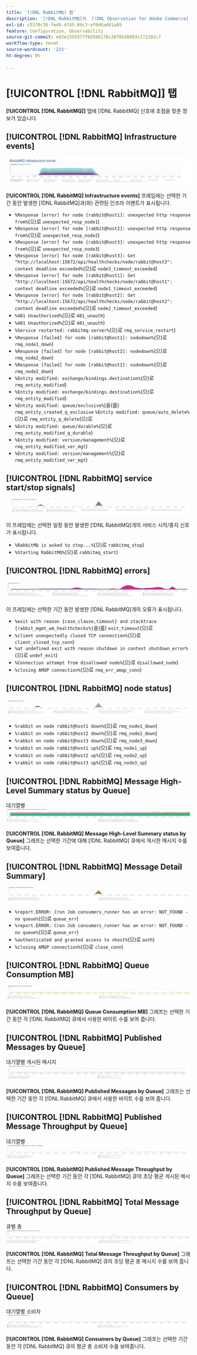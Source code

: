 ```yaml
---
title: '[!DNL RabbitMQ] 탭'
description: '[!DNL RabbitMQ]의  [!DNL Observation for Adobe Commerce] 탭에 대해 알아봅니다.'
exl-id: c5370c30-fed8-4f45-89c3-ef0d6ad41a89
feature: Configuration, Observability
source-git-commit: e83e2359377f03506178c28f8b30993c172282c7
workflow-type: tm+mt
source-wordcount: '225'
ht-degree: 0%

---
```


# [!UICONTROL [!DNL RabbitMQ]] 탭

**[!UICONTROL [!DNL RabbitMQ]]** 탭에 [!DNL RabbitMQ] 신호에 초점을 맞춘 정보가 있습니다.

## [!UICONTROL [!DNL RabbitMQ] Infrastructure events]

![[!DNL RabbitMQ] 인프라 이벤트](../../assets/tools/observation-for-adobe-commerce/rabbitmq-tab-1.jpeg)

**[!UICONTROL [!DNL RabbitMQ] Infrastructure events]** 프레임에는 선택한 기간 동안 발생한 [!DNL RabbitMQ]과(와) 관련된 인프라 이벤트가 표시됩니다.

* `%Response [error] for node [rabbit@host1]: unexpected http response from%`(으)로 `unexpected_resp_node1`)
* `%Response [error] for node [rabbit@host2]: unexpected http response from%`(으)로 `unexpected_resp_node2`)
* `%Response [error] for node [rabbit@host3]: unexpected http response from%`(으)로 `unexpected_resp_node3`)
* `%Response [error] for node [rabbit@host3]: Get "http://localhost:15672/api/healthchecks/node/rabbit@host3": context deadline exceeded%`(으)로 `node3_timeout_exceeded`)
* `%Response [error] for node [rabbit@host1]: Get "http://localhost:15672/api/healthchecks/node/rabbit@host1": context deadline exceeded%`(으)로 `node1_timeout_exceeded`)
* `%Response [error] for node [rabbit@host2]: Get "http://localhost:15672/api/healthchecks/node/rabbit@host2": context deadline exceeded%`(으)로 `node2_timeout_exceeded`)
* `%401 Unauthorized%`(으)로 `401_unauth`)
* `%401 Unauthorized%`(으)로 `401_unauth`)
* `%Service restarted: rabbitmq-server%`(으)로 `rmq_service_restart`)
* `%Response [failed] for node [rabbit@host1]: nodedown%`(으)로 `rmq_node1_down`)
* `%Response [failed] for node [rabbit@host2]: nodedown%`(으)로 `rmq_node2_down`)
* `%Response [failed] for node [rabbit@host2]: nodedown%`(으)로 `rmq_node2_down`)
* `%Entity modified: exchange/bindings.destination%`(으)로 `rmq_entity_modified`)
* `%Entity modified: exchange/bindings.destination%`(으)로 `rmq_entity_modified`)
* `%Entity modified: queue/exclusive%`)을(를) `rmq_entity_created_q_exclusive` `%Entity modified: queue/auto_delete%`(으)로 `rmq_entity_q_delete`(으)로
* `%Entity modified: queue/durable%`(으)로 `rmq_entity_modified_q_durable`)
* `%Entity modified: version/management%`(으)로 `rmq_entity_modified_ver_mgt`)
* `%Entity modified: version/management%`(으)로 `rmq_entity_modified_ver_mgt`)

## [!UICONTROL [!DNL RabbitMQ] service start/stop signals]

![[!DNL RabbitMQ] 서비스 시작/중지 신호](../../assets/tools/observation-for-adobe-commerce/rabbitmq-tab-2.jpeg)

이 프레임에는 선택한 일정 동안 발생한 [!DNL RabbitMQ]개의 서비스 시작/중지 신호가 표시됩니다.

* `%RabbitMQ is asked to stop...%`(으)로 `rabbitmq_stop`)
* `%Starting RabbitMQ%`(으)로 `rabbitmq_start`)

## [!UICONTROL [!DNL RabbitMQ] errors]

![[!DNL RabbitMQ]개 오류](../../assets/tools/observation-for-adobe-commerce/rabbitmq-tab-3.jpeg)

이 프레임에는 선택한 기간 동안 발생한 [!DNL RabbitMQ]개의 오류가 표시됩니다.

* `%exit with reason {case_clause,timeout} and stacktrace {rabbit_mgmt_wm_healthchecks%}`을(를) `exit_timeout`(으)로
* `%client unexpectedly closed TCP connection%`(으)로 `client_closed_tcp_conn`)
* `%at undefined exit with reason shutdown in context shutdown_error%`(으)로 `undef_exit`)
* `%Connection attempt from disallowed node%`(으)로 `disallowed_node`)
* `%closing AMQP connection%`(으)로 `rmq_err_amqp_conn`)

## [!UICONTROL [!DNL RabbitMQ] node status]

![[!DNL RabbitMQ] 노드 상태](../../assets/tools/observation-for-adobe-commerce/rabbitmq-tab-4.jpeg)

* `%rabbit on node rabbit@host1 down%`(으)로 `rmq_node1_down`)
* `%rabbit on node rabbit@host2 down%`(으)로 `rmq_node2_down`)
* `%rabbit on node rabbit@host3 down%`(으)로 `rmq_node3_down`)
* `%rabbit on node rabbit@host1 up%`(으)로 `rmq_node1_up`)
* `%rabbit on node rabbit@host2 up%`(으)로 `rmq_node2_up`)
* `%rabbit on node rabbit@host3 up%`(으)로 `rmq_node3_up`)

## [!UICONTROL [!DNL RabbitMQ] Message High-Level Summary status by Queue]

대기열별 ![[!DNL RabbitMQ] 메시지 높은 수준의 요약 상태](../../assets/tools/observation-for-adobe-commerce/rabbitmq-tab-5.jpeg)

**[!UICONTROL [!DNL RabbitMQ] Message High-Level Summary status by Queue]** 그래프는 선택한 기간에 대해 [!DNL RabbitMQ] 큐에서 게시한 메시지 수를 보여줍니다.

## [!UICONTROL [!DNL RabbitMQ] Message Detail Summary]

![[!DNL RabbitMQ] 메시지 세부 정보 요약](../../assets/tools/observation-for-adobe-commerce/rabbitmq-tab-6.jpeg)

* `%report.ERROR: Cron Job consumers_runner has an error: NOT_FOUND - no queue%`(으)로 `queue_err`)
* `%report.ERROR: Cron Job consumers_runner has an error: NOT_FOUND - no queue%`(으)로 `queue_err`)
* `%authenticated and granted access to vhost%`(으)로 `auth`)
* `%closing AMQP connection%`(으)로 `close_conn`)

## [!UICONTROL [!DNL RabbitMQ] Queue Consumption MB]

![[!DNL RabbitMQ] 큐 사용량 MB](../../assets/tools/observation-for-adobe-commerce/rabbitmq-tab-7.jpeg)

**[!UICONTROL [!DNL RabbitMQ] Queue Consumption MB]** 그래프는 선택한 기간 동안 각 [!DNL RabbitMQ] 큐에서 사용한 바이트 수를 보여 줍니다.

## [!UICONTROL [!DNL RabbitMQ] Published Messages by Queue]

대기열별 게시된 메시지 ![[!DNL RabbitMQ]개](../../assets/tools/observation-for-adobe-commerce/rabbitmq-tab-8.jpeg)

**[!UICONTROL [!DNL RabbitMQ] Published Messages by Queue]** 그래프는 선택한 기간 동안 각 [!DNL RabbitMQ] 큐에서 사용한 바이트 수를 보여 줍니다.

## [!UICONTROL [!DNL RabbitMQ] Published Message Throughput by Queue]

대기열별 ![[!DNL RabbitMQ] 게시된 메시지 처리량](../../assets/tools/observation-for-adobe-commerce/rabbitmq-tab-9.jpeg)

**[!UICONTROL [!DNL RabbitMQ] Published Message Throughput by Queue]** 그래프는 선택한 기간 동안 각 [!DNL RabbitMQ] 큐의 초당 평균 게시된 메시지 수를 보여줍니다.

## [!UICONTROL [!DNL RabbitMQ] Total Message Throughput by Queue]

큐별 총 ![[!DNL RabbitMQ]개 메시지 처리량](../../assets/tools/observation-for-adobe-commerce/rabbitmq-tab-10.jpeg)

**[!UICONTROL [!DNL RabbitMQ] Total Message Throughput by Queue]** 그래프는 선택한 기간 동안 각 [!DNL RabbitMQ] 큐의 초당 평균 총 메시지 수를 보여 줍니다.

## [!UICONTROL [!DNL RabbitMQ] Consumers by Queue]

대기열별 소비자 ![[!DNL RabbitMQ]명](../../assets/tools/observation-for-adobe-commerce/rabbitmq-tab-11.jpeg)

**[!UICONTROL [!DNL RabbitMQ] Consumers by Queue]** 그래프는 선택한 기간 동안 각 [!DNL RabbitMQ] 큐의 평균 총 소비자 수를 보여줍니다.
